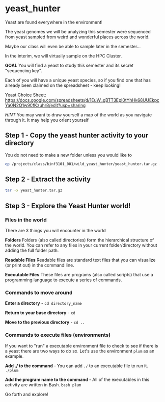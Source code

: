 # yeast_hunter

Yeast are found everywhere in the environment! 

The yeast genomes we will be analyzing this semester were sequenced from yeast sampled from weird and wonderful places across the world. 

Maybe our class will even be able to sample later in the semester... 

In the interim, we will virtually sample on the HPC Cluster. 


**GOAL** You will find a yeast to study this semester and its secret "sequencing key". 

Each of you will have a unique yeast species, so if you find one that has already been claimed on the spreadsheet - keep looking!

Yeast Choice Sheet: https://docs.google.com/spreadsheets/d/1EuW_gBTT3Epl0tYhHk68UUEkpcYa0N2Q1w90fKzuhr8/edit?usp=sharing 


_HINT_ You may want to draw yourself a map of the world as you navigate through it. It may help you orient yourself


## Step 1 - Copy the yeast hunter activity to your directory

You do not need to make a new folder unless you would like to

```bash
cp /projects/class/binf3101_001/wild_yeast_hunter/yeast_hunter.tar.gz .
```

## Step 2 - Extract the activity

```bash
tar -x yeast_hunter.tar.gz
```

## Step 3 - Explore the Yeast Hunter world!

### Files in the world

There are 3 things you will encounter in the world

**Folders** Folders (also called directories) form the hierarchical structure of the world. You can refer to any files in your current folder/directory without adding the full folder path. 

**Readable Files** Readable files are standard text files that you can visualize (or print out) in the command line. 

**Executable Files** These files are programs (also called scripts) that use a programming language to execute a series of commands. 


### Commands to move around

**Enter a directory** - `cd directory_name`

**Return to your base directory** - `cd`

**Move to the previous directory** - `cd ..`


### Commands to execute files (environments)

If you want to "run" a executable environment file to check to see if there is a yeast there are two ways to do so. Let's use the environment `plum` as an example. 

**Add ./ to the command** - You can add `./` to an executable file to run it. `./plum`

**Add the program name to the command** - All of the executables in this activity are written in Bash. `bash plum`

Go forth and explore!
